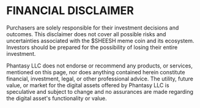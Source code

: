 # FINANCIAL DISCLAIMER

Purchasers are solely responsible for their investment decisions and outcomes. This disclaimer does not cover all possible risks and uncertainties associated with the $SHEESH meme coin and its ecosystem. Investors should be prepared for the possibility of losing their entire investment.

Phantasy LLC does not endorse or recommend any products, or services, mentioned on this page, nor does anything contained herein constitute financial, investment, legal, or other professional advice. The utility, future value, or market for the digital assets offered by Phantasy LLC is speculative and subject to change and no assurances are made regarding the digital asset's functionality or value.